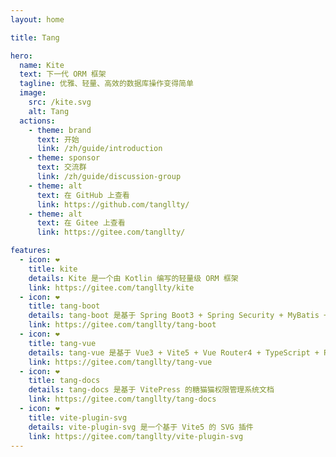 ```yaml
---
layout: home

title: Tang

hero:
  name: Kite
  text: 下一代 ORM 框架
  tagline: 优雅、轻量、高效的数据库操作变得简单
  image:
    src: /kite.svg
    alt: Tang
  actions:
    - theme: brand
      text: 开始
      link: /zh/guide/introduction
    - theme: sponsor
      text: 交流群
      link: /zh/guide/discussion-group
    - theme: alt
      text: 在 GitHub 上查看
      link: https://github.com/tangllty/
    - theme: alt
      text: 在 Gitee 上查看
      link: https://gitee.com/tangllty/

features:
  - icon: ❤️
    title: kite
    details: Kite 是一个由 Kotlin 编写的轻量级 ORM 框架
    link: https://gitee.com/tangllty/kite
  - icon: ❤️
    title: tang-boot
    details: tang-boot 是基于 Spring Boot3 + Spring Security + MyBatis + Redis + Jwt 的前后端分离权限管理系统
    link: https://gitee.com/tangllty/tang-boot
  - icon: ❤️
    title: tang-vue
    details: tang-vue 是基于 Vue3 + Vite5 + Vue Router4 + TypeScript + Pinia + Element Plus 的前后端分离权限管理系统
    link: https://gitee.com/tangllty/tang-vue
  - icon: ❤️
    title: tang-docs
    details: tang-docs 是基于 VitePress 的糖猫猫权限管理系统文档
    link: https://gitee.com/tangllty/tang-docs
  - icon: ❤️
    title: vite-plugin-svg
    details: vite-plugin-svg 是一个基于 Vite5 的 SVG 插件
    link: https://gitee.com/tangllty/vite-plugin-svg
---
```


<style>
:root {
  --vp-home-hero-name-color: transparent;
  --vp-home-hero-name-background: -webkit-linear-gradient(120deg, #bd34fe 30%, #41d1ff);

  --vp-home-hero-image-background-image: linear-gradient(-45deg, #bd34fe 50%, #47caff 50%);
  --vp-home-hero-image-filter: blur(44px);
}

@media (min-width: 640px) {
  :root {
    --vp-home-hero-image-filter: blur(56px);
  }
}

@media (min-width: 960px) {
  :root {
    --vp-home-hero-image-filter: blur(68px);
  }
}
</style>
